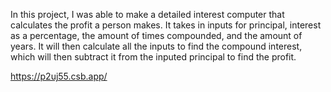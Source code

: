 In this project, I was able to make a detailed interest computer that calculates the profit a person makes. It takes in inputs for principal, interest as a percentage, the amount of times compounded, and the amount of years. It will then calculate all the inputs to find the compound interest, which will then subtract it from the inputed principal to find the profit.

https://p2uj55.csb.app/
